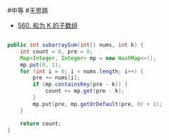 #中等 #无思路 

- [560. 和为 K 的子数组](https://leetcode.cn/problems/subarray-sum-equals-k/)
```java

public int subarraySum(int[] nums, int k) {
	int count = 0, pre = 0;
	Map<Integer, Integer> mp = new HashMap<>();
	mp.put(0, 1);
	for (int i = 0; i < nums.length; i++) {
		pre += nums[i];
		if (mp.containsKey(pre - k)) {
			count += mp.get(pre - k);
		}
		mp.put(pre, mp.getOrDefault(pre, 0) + 1);
	}

	return count;
}

```

